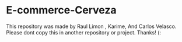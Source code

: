 # E-commerce-Cerveza
This repository was made by Raul Limon , Karime, And Carlos Velasco.
Please dont copy this in another repository or project.
Thanks! (:
